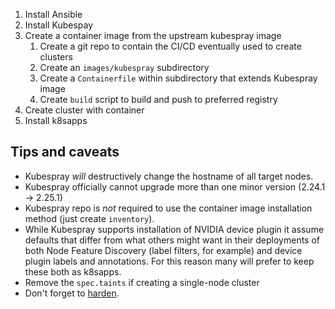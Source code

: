 1. Install Ansible
2. Install Kubespay
3. Create a container image from the upstream kubespray image
	1. Create a git repo to contain the CI/CD eventually used to create clusters
	2. Create an `images/kubespray` subdirectory
	3. Create a `Containerfile` within subdirectory that extends Kubespray image
	4. Create `build` script to build and push to preferred registry
4. Create cluster with container
5. Install k8sapps

## Tips and caveats

- Kubespray *will* destructively change the hostname of all target nodes.
- Kubespray officially cannot upgrade more than one minor version (2.24.1 -> 2.25.1)
- Kubespray repo is *not* required to use the container image installation method (just create `inventory`).
- While Kubespray supports installation of NVIDIA device plugin it assume defaults that differ from what others might want in their deployments of both Node Feature Discovery (label filters, for example) and device plugin labels and annotations. For this reason many will prefer to keep these both as k8sapps.
- Remove the `spec.taints` if creating a single-node cluster
- Don't forget to [harden](https://github.com/kubernetes-sigs/kubespray/blob/master/docs/operations/hardening.md).



